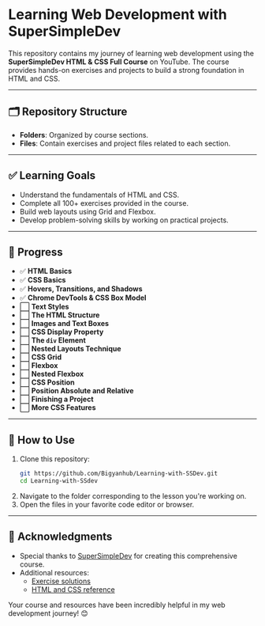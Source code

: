 # Learning Web Development with SuperSimpleDev  

This repository contains my journey of learning web development using the **SuperSimpleDev HTML & CSS Full Course** on YouTube. The course provides hands-on exercises and projects to build a strong foundation in HTML and CSS.  

---

## 🗂️ Repository Structure  

- **Folders**: Organized by course sections.  
- **Files**: Contain exercises and project files related to each section.  

---

## ✅ Learning Goals  

- Understand the fundamentals of HTML and CSS.  
- Complete all 100+ exercises provided in the course.  
- Build web layouts using Grid and Flexbox.  
- Develop problem-solving skills by working on practical projects.  

---

## 🔨 Progress  

- ✅ **HTML Basics**  
- ✅ **CSS Basics**  
- ✅ **Hovers, Transitions, and Shadows**  
- ✅ **Chrome DevTools & CSS Box Model**  
- ⬜ **Text Styles**  
- ⬜ **The HTML Structure**  
- ⬜ **Images and Text Boxes**  
- ⬜ **CSS Display Property**  
- ⬜ **The `div` Element**  
- ⬜ **Nested Layouts Technique**  
- ⬜ **CSS Grid**  
- ⬜ **Flexbox**  
- ⬜ **Nested Flexbox**  
- ⬜ **CSS Position**  
- ⬜ **Position Absolute and Relative**  
- ⬜ **Finishing a Project**  
- ⬜ **More CSS Features**  

---

## 🚀 How to Use  

1. Clone this repository:  
   ```bash
   git https://github.com/Bigyanhub/Learning-with-SSDev.git
   cd Learning-with-SSdev  
2. Navigate to the folder corresponding to the lesson you're working on.
3. Open the files in your favorite code editor or browser.

---

## 🎉 Acknowledgments  

- Special thanks to [SuperSimpleDev](https://www.youtube.com/@SuperSimpleDev) for creating this comprehensive course.  
- Additional resources:  
  - [Exercise solutions](https://github.com/SuperSimpleDev/html-css-course-2022/tree/main/1-exercise-solutions)  
  - [HTML and CSS reference](https://supersimpledev.github.io/references/html-css-reference.pdf)  

Your course and resources have been incredibly helpful in my web development journey! 😊

